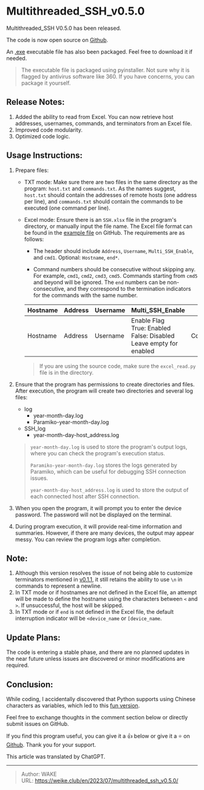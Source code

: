 # Multithreaded_SSH_v0.5.0


Multithreaded_SSH V0.5.0 has been released.

<!--more-->

The code is now open source on [Github](https://github.com/WEI-KE/Multithreaded-SSH).

An [.exe](https://github.com/WEI-KE/Multithreaded-SSH/releases) executable file has also been packaged. Feel free to
download it if needed.

> The executable file is packaged using pyinstaller. Not sure why it is flagged by antivirus software like 360. If you
> have concerns, you can package it yourself.

## Release Notes:

1. Added the ability to read from Excel. You can now retrieve host addresses, usernames, commands, and terminators from
   an Excel file.
2. Improved code modularity.
3. Optimized code logic.

## Usage Instructions:

1. Prepare files:
    - TXT mode: Make sure there are two files in the same directory as the program: `host.txt` and `commands.txt`. As
      the names suggest, `host.txt` should contain the addresses of remote hosts (one address per line),
      and `commands.txt` should contain the commands to be executed (one command per line).
    - Excel mode: Ensure there is an `SSH.xlsx` file in the program's directory, or manually input the file name. The
      Excel file format can be found in
      the [example file](https://github.com/WEI-KE/Multithreaded-SSH/blob/main/SSH.xlsx) on GitHub. The requirements are
      as follows:

        - The header should include `Address`, `Username`, `Multi_SSH_Enable`, and `cmd1`. Optional: `Hostname`, `end*`.

        - Command numbers should be consecutive without skipping any. For example, `cmd1`, `cmd2`, `cmd3`, `cmd5`.
          Commands starting from `cmd5` and beyond will be ignored. The `end` numbers can be non-consecutive, and they
          correspond to the termination indicators for the commands with the same number.

      | Hostname | Address | Username | Multi_SSH_Enable                        | cmd1 | end1    |
      |----------|---------|----------|-----------------------------------------|------|---------|
      | Hostname | Address | Username | Enable Flag<br/>True: Enabled<br/>False: Disabled<br/>Leave empty for enabled | Command | Command Terminator |

      > If you are using the source code, make sure the `excel_read.py` file is in the directory.

2. Ensure that the program has permissions to create directories and files. After execution, the program will create two
   directories and several log files:
    - log
        - year-month-day.log
        - Paramiko-year-month-day.log
    - SSH_log
        - year-month-day-host_address.log

   > `year-month-day.log` is used to store the program's output logs, where you can check the program's execution
   status.
   >
   > `Paramiko-year-month-day.log` stores the logs generated by Paramiko, which can be useful for debugging SSH
   connection issues.
   >
   > `year-month-day-host_address.log` is used to store the output of each connected host after SSH connection.

3. When you open the program, it will prompt you to enter the device password. The password will not be displayed on the
   terminal.

4. During program execution, it will provide real-time information and summaries. However, if there are many devices,
   the output may appear messy. You can review the program logs after completion.

## Note:

1. Although this version resolves the issue of not being able to customize terminators mentioned
   in [v0.1.1](https://weike.club/en/2023/06/multithreaded-ssh-v0.1.1/), it still retains the ability to use `\n` in
   commands to represent a newline.
2. In TXT mode or if hostnames are not defined in the Excel file, an attempt will be made to define the hostname using
   the characters between `<` and `>`. If unsuccessful, the host will be skipped.
3. In TXT mode or if `end` is not defined in the Excel file, the default interruption indicator will be `<device_name`
   or `[device_name`.

## Update Plans:

The code is entering a stable phase, and there are no planned updates in the near future unless issues are discovered or
minor modifications are required.

## Conclusion:

While coding, I accidentally discovered that Python supports using Chinese characters as variables, which led to
this [fun version](https://github.com/WEI-KE/Multithreaded-SSH/tree/main/%E4%B8%AD%E6%96%87%E7%89%88).

Feel free to exchange thoughts in the comment section below or directly submit issues on GitHub.

If you find this program useful, you can give it a 👍 below or give it a ⭐
on [Github](https://github.com/WEI-KE/Multithreaded-SSH). Thank you for your support.

This article was translated by ChatGPT.

---

> Author: WAKE  
> URL: https://weike.club/en/2023/07/multithreaded_ssh_v0.5.0/  

